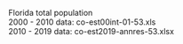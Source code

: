 
Florida total population\
2000 - 2010 data: co-est00int-01-53.xls\
2010 - 2019 data: co-est2019-annres-53.xlsx
